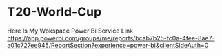 # T20-World-Cup
Here Is My Wokspace  Power Bi Service Link
https://app.powerbi.com/groups/me/reports/bcab7b25-fc0a-4fee-8ae7-a01c727ee945/ReportSection?experience=power-bi&clientSideAuth=0
